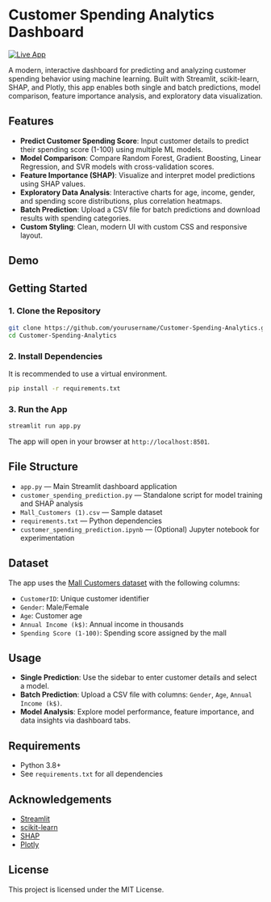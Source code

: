 # Customer Spending Analytics Dashboard

[![Live App](https://img.shields.io/badge/Live%20Demo-Streamlit-green?logo=streamlit)](https://customer-spending-analytics.streamlit.app/)

A modern, interactive dashboard for predicting and analyzing customer spending behavior using machine learning. Built with Streamlit, scikit-learn, SHAP, and Plotly, this app enables both single and batch predictions, model comparison, feature importance analysis, and exploratory data visualization.

## Features

- **Predict Customer Spending Score**: Input customer details to predict their spending score (1-100) using multiple ML models.
- **Model Comparison**: Compare Random Forest, Gradient Boosting, Linear Regression, and SVR models with cross-validation scores.
- **Feature Importance (SHAP)**: Visualize and interpret model predictions using SHAP values.
- **Exploratory Data Analysis**: Interactive charts for age, income, gender, and spending score distributions, plus correlation heatmaps.
- **Batch Prediction**: Upload a CSV file for batch predictions and download results with spending categories.
- **Custom Styling**: Clean, modern UI with custom CSS and responsive layout.

## Demo

<!-- ![Dashboard Screenshot](demo_screenshot.png) Add your screenshot here -->

## Getting Started

### 1. Clone the Repository

```bash
git clone https://github.com/yourusername/Customer-Spending-Analytics.git
cd Customer-Spending-Analytics
```

### 2. Install Dependencies

It is recommended to use a virtual environment.

```bash
pip install -r requirements.txt
```

### 3. Run the App

```bash
streamlit run app.py
```

The app will open in your browser at `http://localhost:8501`.

## File Structure

- `app.py` — Main Streamlit dashboard application
- `customer_spending_prediction.py` — Standalone script for model training and SHAP analysis
- `Mall_Customers (1).csv` — Sample dataset
- `requirements.txt` — Python dependencies
- `customer_spending_prediction.ipynb` — (Optional) Jupyter notebook for experimentation

## Dataset

The app uses the [Mall Customers dataset](https://www.kaggle.com/vjchoudhary7/customer-segmentation-tutorial) with the following columns:

- `CustomerID`: Unique customer identifier
- `Gender`: Male/Female
- `Age`: Customer age
- `Annual Income (k$)`: Annual income in thousands
- `Spending Score (1-100)`: Spending score assigned by the mall

## Usage

- **Single Prediction**: Use the sidebar to enter customer details and select a model.
- **Batch Prediction**: Upload a CSV file with columns: `Gender`, `Age`, `Annual Income (k$)`.
- **Model Analysis**: Explore model performance, feature importance, and data insights via dashboard tabs.

## Requirements

- Python 3.8+
- See `requirements.txt` for all dependencies

## Acknowledgements

- [Streamlit](https://streamlit.io/)
- [scikit-learn](https://scikit-learn.org/)
- [SHAP](https://shap.readthedocs.io/)
- [Plotly](https://plotly.com/python/)

## License

This project is licensed under the MIT License.

